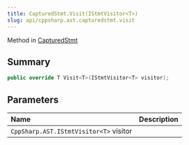 ```yaml
---
title: CapturedStmt.Visit(IStmtVisitor<T>)
slug: api/cppsharp.ast.capturedstmt.visit
---
```

Method in [CapturedStmt](/api/cppsharp/ast/capturedstmt)

## Summary



```csharp
public override T Visit<T>(IStmtVisitor<T> visitor);
```

## Parameters

|Name|Description|
|:---|:---|
|`CppSharp.AST.IStmtVisitor<T>` visitor||

